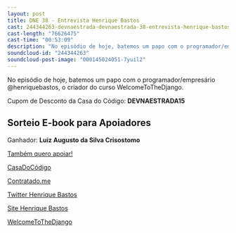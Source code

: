```yaml
---
layout: post
title: DNE 38 - Entrevista Henrique Bastos
cast: 244344263-devnaestrada-devnaestrada-38-entrevista-henrique-bastos.mp3
cast-length: "76626475"
cast-time: "00:53:09"
description: "No episódio de hoje, batemos um papo com o programador/empresário @henriquebastos, o criador do curso WelcomeToTheDjango"
soundcloud-id: "244344263"
soundcloud-post-image: "000145024051-7yuil2"
---
```


No episódio de hoje, batemos um papo com o programador/empresário @henriquebastos, o criador do curso WelcomeToTheDjango.

Cupom de Desconto da Casa do Código: **DEVNAESTRADA15**

<h2>
  Sorteio E-book para Apoiadores
</h2>

Ganhador: **Luiz Augusto da Silva Crisostomo**

<a href="http://www.apoia.se/devnaestrada" class="btn">
  Também quero apoiar!
</a>

[CasaDoCódigo](http://www.casadocodigo.com.br/)

[Contratado.me](http://devs.contratado.me/)

[Twitter Henrique Bastos](https://twitter.com/henriquebastos)

[Site Henrique Bastos](http://henriquebastos.net/)

[WelcomeToTheDjango](http://welcometothedjango.com.br/)
